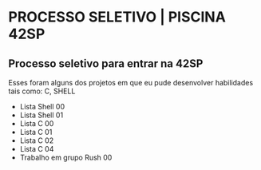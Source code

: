 <h1>PROCESSO SELETIVO | PISCINA 42SP</h1>

<h2>Processo seletivo para entrar na 42SP</h2>

<p>Esses foram alguns dos projetos em que eu pude desenvolver habilidades tais como: C, SHELL</p>
<ul>
<li>Lista Shell 00</li>
<li>Lista Shell 01</li>
<li>Lista C 00</li>
<li>Lista C 01</li>
<li>Lista C 02</li>
<li>Lista C 04</li>
<li>Trabalho em grupo Rush 00</li> 
</ul>

